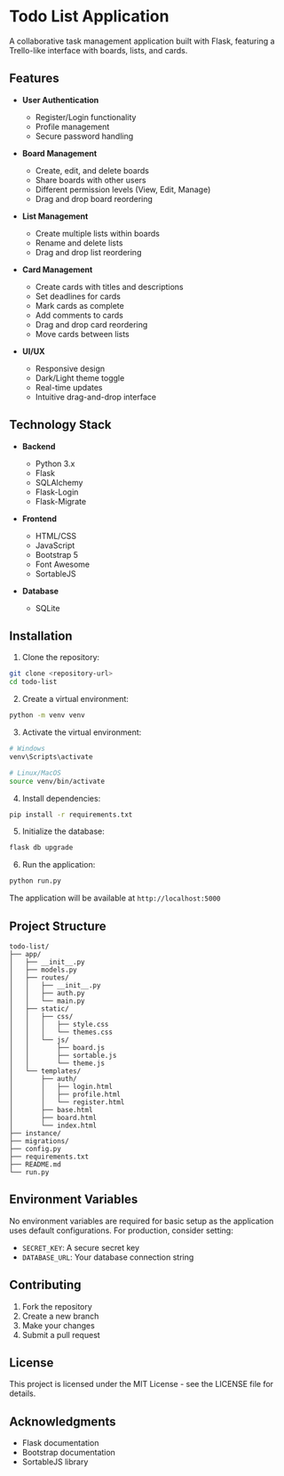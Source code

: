 # Todo List Application

A collaborative task management application built with Flask, featuring a Trello-like interface with boards, lists, and cards.

## Features

- **User Authentication**
  - Register/Login functionality
  - Profile management
  - Secure password handling

- **Board Management**
  - Create, edit, and delete boards
  - Share boards with other users
  - Different permission levels (View, Edit, Manage)
  - Drag and drop board reordering

- **List Management**
  - Create multiple lists within boards
  - Rename and delete lists
  - Drag and drop list reordering

- **Card Management**
  - Create cards with titles and descriptions
  - Set deadlines for cards
  - Mark cards as complete
  - Add comments to cards
  - Drag and drop card reordering
  - Move cards between lists

- **UI/UX**
  - Responsive design
  - Dark/Light theme toggle
  - Real-time updates
  - Intuitive drag-and-drop interface

## Technology Stack

- **Backend**
  - Python 3.x
  - Flask
  - SQLAlchemy
  - Flask-Login
  - Flask-Migrate

- **Frontend**
  - HTML/CSS
  - JavaScript
  - Bootstrap 5
  - Font Awesome
  - SortableJS

- **Database**
  - SQLite

## Installation

1. Clone the repository:
```bash
git clone <repository-url>
cd todo-list
```

2. Create a virtual environment:
```bash
python -m venv venv
```

3. Activate the virtual environment:
```bash
# Windows
venv\Scripts\activate

# Linux/MacOS
source venv/bin/activate
```

4. Install dependencies:
```bash
pip install -r requirements.txt
```

5. Initialize the database:
```bash
flask db upgrade
```

6. Run the application:
```bash
python run.py
```

The application will be available at `http://localhost:5000`

## Project Structure

```
todo-list/
├── app/
│   ├── __init__.py
│   ├── models.py
│   ├── routes/
│   │   ├── __init__.py
│   │   ├── auth.py
│   │   └── main.py
│   ├── static/
│   │   ├── css/
│   │   │   ├── style.css
│   │   │   └── themes.css
│   │   └── js/
│   │       ├── board.js
│   │       ├── sortable.js
│   │       └── theme.js
│   └── templates/
│       ├── auth/
│       │   ├── login.html
│       │   ├── profile.html
│       │   └── register.html
│       ├── base.html
│       ├── board.html
│       └── index.html
├── instance/
├── migrations/
├── config.py
├── requirements.txt
├── README.md
└── run.py
```

## Environment Variables

No environment variables are required for basic setup as the application uses default configurations. For production, consider setting:

- `SECRET_KEY`: A secure secret key
- `DATABASE_URL`: Your database connection string

## Contributing

1. Fork the repository
2. Create a new branch
3. Make your changes
4. Submit a pull request

## License

This project is licensed under the MIT License - see the LICENSE file for details.

## Acknowledgments

- Flask documentation
- Bootstrap documentation
- SortableJS library